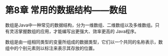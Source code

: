# 第8章 常用的数据结构——数组

数组是Java中一种常见的数据结构，分为一维数组、二维数组以及多维数组。只有灵活掌握数组的应用，才能编写出更强大、效率更高的
Java程序。

数组是由一组相同类型的变量所组成的数据类型，它们以一个共同的名称表示，数组中的个别元素则以标注来表示其存放的位置。
